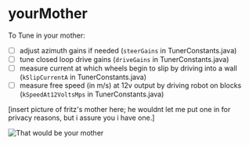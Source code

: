 # yourMother

To Tune in your mother:

- [ ] adjust azimuth gains if needed (`steerGains` in TunerConstants.java)
- [ ] tune closed loop drive gains (`driveGains` in TunerConstants.java)
- [ ] measure current at which wheels begin to slip by driving into a wall (`kSlipCurrentA` in TunerConstants.java)
- [ ] measure free speed (in m/s) at 12v output by driving robot on blocks (`kSpeedAt12VoltsMps` in TunerConstants.java)

[insert picture of fritz's mother here; he wouldnt let me put one in for privacy reasons, but i assure you i have one.]


![That would be your mother](https://c.tenor.com/MRDThi5BsKQAAAAC/that-would-be-your-mother-yo-mama.gif)